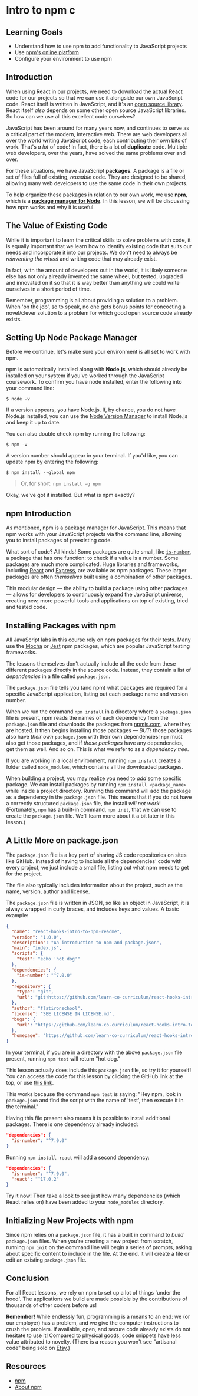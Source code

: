 # Intro to npm c

## Learning Goals

- Understand how to use npm to add functionality to JavaScript projects
- Use [npm's online platform][npmjs]
- Configure your environment to use npm

## Introduction

When using React in our projects, we need to download the actual React code for
our projects so that we can use it alongside our own JavaScript code. React
itself is written in JavaScript, and it's an
[open source library](https://github.com/facebook/react). React itself _also_
depends on some other open source JavaScript libraries. So how can we use all
this excellent code ourselves?

JavaScript has been around for many years now, and continues to serve as a
critical part of the modern, interactive web. There are web developers all over
the world writing JavaScript code, each contributing their own bits of work.
That's _a lot_ of code! In fact, there is a lot of **duplicate** code. Multiple
web developers, over the years, have solved the same problems over and over.

For these situations, we have JavaScript **packages**. A package is a file or
set of files full of existing, _reusable_ code. They are designed to be shared,
allowing many web developers to use the same code in their own projects.

To help organize these packages in relation to our own work, we use **npm**,
which is a [**package manager for Node**][npm-faq]. In this lesson, we will be
discussing how npm works and why it is useful.

## The Value of Existing Code

While it is important to learn the critical skills to solve problems with code,
it is equally important that we learn how to identify existing code that suits
our needs and incorporate it into our projects. We don't need to always be
_reinventing the wheel_ and writing code that may already exist.

In fact, with the amount of developers out in the world, it is likely someone
else has not only already invented the same wheel, but tested, upgraded and
innovated on it so that it is way better than anything we could write ourselves
in a short period of time.

Remember, programming is all about providing a solution to a problem. When 'on
the job', so to speak, no one gets bonus points for concocting a novel/clever
solution to a problem for which good open source code already exists.

## Setting Up Node Package Manager

Before we continue, let's make sure your environment is all set to work with
npm.

npm is automatically installed along with **Node.js**, which should already be
installed on your system if you've worked through the JavaScript coursework. To
confirm you have node installed, enter the following into your command line:

```console
$ node -v
```

If a version appears, you have Node.js. If, by chance, you do not have Node.js
installed, you can use the [Node Version Manager][nvm] to install Node.js and
keep it up to date.

You can also double check npm by running the following:

```console
$ npm -v
```

A version number should appear in your terminal. If you'd like, you can update
npm by entering the following:

```console
$ npm install --global npm
```

> Or, for short: `npm install -g npm`

Okay, we've got it installed. But what is npm exactly?

## npm Introduction

As mentioned, npm is a package manager for JavaScript. This means that npm works
with your JavaScript projects via the command line, allowing you to install
packages of preexisting code.

What sort of code? All kinds! Some packages are quite small, like
[`is-number`][is-number], a package that has one function: to check if a value
is a number. Some packages are much more complicated. Huge libraries and
frameworks, including [React][react] and [Express][express-js], are available as
npm packages. These larger packages are often _themselves_ built using a
combination of other packages.

This modular design — the ability to build a package using other packages —
allows for developers to continuously expand the JavaScript universe, creating
new, more powerful tools and applications on top of existing, tried and tested
code.

## Installing Packages with npm

All JavaScript labs in this course rely on npm packages for their tests. Many
use the [Mocha][mocha] or [Jest][jest] npm packages, which are popular
JavaScript testing frameworks.

The lessons themselves don't actually include all the code from these different
packages directly in the source code. Instead, they contain a list of
_dependencies_ in a file called `package.json`.

The `package.json` file tells you (and npm) what packages are required for a
specific JavaScript application, listing out each package name and version
number.

When we run the command `npm install` in a directory where a `package.json` file
is present, npm reads the names of each dependency from the `package.json` file
and downloads the packages from [npmjs.com][npmjs], where they are hosted. It
then begins installing those packages — _BUT!_ those packages also have _their
own_ `package.json` with their own dependencies! `npm` must also get those
packages, and if _those packages_ have any dependencies, get them as well. And
so on. This is what we refer to as a _dependency tree_.

If you are working in a local environment, running `npm install` creates a
folder called `node_modules`, which contains all the downloaded packages.

When building a project, you may realize you need to _add_ some specific
package. We can install packages by running `npm install <package_name>` while
inside a project directory. Running this command will add the package as a
dependency in the `package.json` file. This means that if you do not have a
correctly structured `package.json` file, the install _will not work_!
(Fortunately, `npm` has a built-in command, `npm init`, that we can use to
create the `package.json` file. We'll learn more about it a bit later in this
lesson.)

## A Little More on package.json

The `package.json` file is a key part of sharing JS code repositories on sites
like GitHub. Instead of having to include all the dependencies' code with every
project, we just include a small file, listing out what npm needs to get for the
project.

The file also typically includes information about the project, such as the
name, version, author and license.

The `package.json` file is written in JSON, so like an object in JavaScript, it
is always wrapped in curly braces, and includes keys and values. A basic
example:

```json
{
  "name": "react-hooks-intro-to-npm-readme",
  "version": "1.0.0",
  "description": "An introduction to npm and package.json",
  "main": "index.js",
  "scripts": {
    "test": "echo 'hot dog'"
  },
  "dependencies": {
    "is-number": "^7.0.0"
  },
  "repository": {
    "type": "git",
    "url": "git+https://github.com/learn-co-curriculum/react-hooks-intro-to-npm-readme.git"
  },
  "author": "flatironschool",
  "license": "SEE LICENSE IN LICENSE.md",
  "bugs": {
    "url": "https://github.com/learn-co-curriculum/react-hooks-intro-to-npm-readme/issues"
  },
  "homepage": "https://github.com/learn-co-curriculum/react-hooks-intro-to-npm-readme#readme"
}
```

In your terminal, if you are in a directory with the above `package.json` file
present, running `npm test` will return "hot dog."

This lesson actually does include this `package.json` file, so try it for
yourself! You can access the code for this lesson by clicking the GitHub link at
the top, or use [this link][lesson repo].

This works because the command `npm test` is saying: "Hey npm, look in
`package.json` and find the script with the name of 'test', then execute it in
the terminal."

Having this file present also means it is possible to install additional
packages. There is one dependency already included:

```json
"dependencies": {
  "is-number": "^7.0.0"
}
```

Running `npm install react` will add a second dependency:

```json
"dependencies": {
  "is-number": "^7.0.0",
  "react": "^17.0.2"
}
```

Try it now! Then take a look to see just how many dependencies (which React
relies on) have been added to your `node_modules` directory.

## Initializing New Projects with npm

Since npm relies on a `package.json` file, it has a built in command to _build_
`package.json` files. When you're creating a new project from scratch, running
`npm init` on the command line will begin a series of prompts, asking about
specific content to include in the file. At the end, it will create a file or
edit an existing `package.json` file.

## Conclusion

For all React lessons, we rely on npm to set up a lot of things 'under the
hood'. The applications we build are made possible by the contributions of
thousands of other coders before us!

**Remember!** While endlessly fun, programming is a means to an end: we (or our
employer) has a problem, and we give the computer instructions to crush the
problem. If available, open, and secure code already exists do not hesitate to
use it! Compared to physical goods, code snippets have less value attributed to
novelty. (There is a reason you won't see "artisanal code" being sold on
[Etsy][etsy].)

## Resources

- [npm][npmjs]
- [About npm](https://docs.npmjs.com/about-npm)

[npmjs]: https://www.npmjs.com/
[npm-faq]:
  https://www.npmjs.com/package/npm#is-npm-an-acronym-for-node-package-manager
[nvm]: https://github.com/creationix/nvm
[is-number]: https://www.npmjs.com/package/is-number
[react]: https://www.npmjs.com/package/react
[express-js]: https://expressjs.com/
[mocha]: https://mochajs.org/
[jest]: https://jestjs.io/
[etsy]: https://etsy.com
[lesson repo]:
  https://github.com/learn-co-curriculum/react-hooks-intro-to-npm-readme
